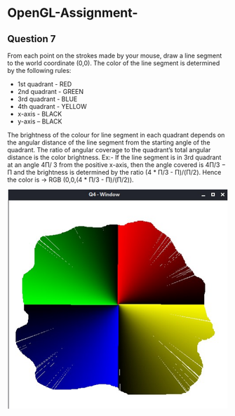 # OpenGL-Assignment-

## Question 7
From each point on the strokes made by your mouse, draw a line segment to the world
coordinate (0,0). The color of the line segment is determined by the following rules:
* 1st quadrant - RED
* 2nd quadrant - GREEN
* 3rd quadrant - BLUE
* 4th quadrant - YELLOW
* x-axis - BLACK
* y-axis – BLACK

The brightness of the colour for line segment in each quadrant depends on the angular distance of the line segment from the starting angle of the quadrant. The ratio of angular coverage to the quadrant’s total angular distance is the color brightness. Ex:- If the line segment is in 3rd quadrant at an angle 4Π/ 3 from the positive x-axis, then the angle covered is 4Π/3 − Π and the brightness is determined by the ratio (4 * Π/3 - Π)/(Π/2). Hence the color is -> RGB (0,0,(4 * Π/3 - Π)/(Π/2)).

<p align = "center"><img src = "https://github.com/mohammedismailb18/OpenGL-Assignment-/blob/main/Q7/output.jpg" width = "500" height = "500"></p>
